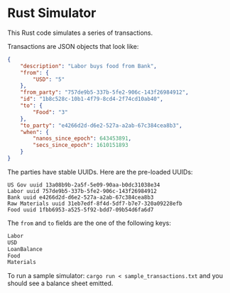 # Rust Simulator

This Rust code simulates a series of transactions.

Transactions are JSON objects that look like:

```json
{
    "description": "Labor buys food from Bank",
    "from": {
        "USD": "5"
    },
    "from_party": "757de9b5-337b-5fe2-906c-143f26984912",
    "id": "1b8c528c-10b1-4f79-8cd4-2f74cd10ab40",
    "to": {
        "Food": "3"
    },
    "to_party": "e4266d2d-d6e2-527a-a2ab-67c384cea8b3",
    "when": {
        "nanos_since_epoch": 643453891,
        "secs_since_epoch": 1610151893
    }
}
```

The parties have stable UUIDs. Here are the pre-loaded UUIDs:

```
US Gov uuid 13a08b9b-2a5f-5e09-90aa-b0dc31038e34
Labor uuid 757de9b5-337b-5fe2-906c-143f26984912
Bank uuid e4266d2d-d6e2-527a-a2ab-67c384cea8b3
Raw Materials uuid 31eb7edf-8f4d-5df7-b7e7-320a09228efb
Food uuid 1fbb6953-a525-5f92-bdd7-09b54d6fa6d7
```

The `from` and `to` fields are the one of the following keys:

```rust
Labor
USD
LoanBalance
Food
Materials
```

To run a sample simulator: `cargo run < sample_transactions.txt` and you should
see a balance sheet emitted.
